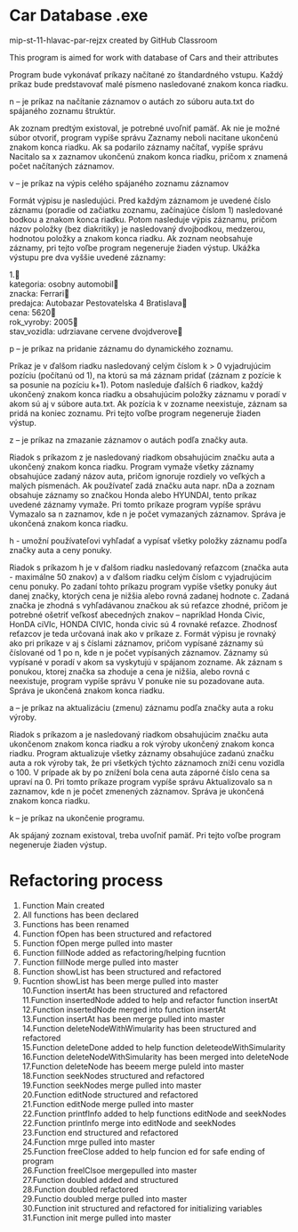 # Car Database .exe
mip-st-11-hlavac-par-rejzx created by GitHub Classroom

This program is aimed for work with database of Cars and their attributes

Program bude vykonávať príkazy načítané zo štandardného vstupu. Každý príkaz bude
predstavovať malé písmeno nasledované znakom konca riadku.

n – je príkaz na načítanie záznamov o autách zo súboru auta.txt do spájaného
zoznamu štruktúr.

Ak zoznam predtým existoval, je potrebné uvoľniť pamäť. Ak nie je možné súbor
otvoriť, program vypíše správu Zaznamy neboli nacitane ukončenú znakom
konca riadku. Ak sa podarilo záznamy načítať, vypíše správu Nacitalo sa x
zaznamov ukončenú znakom konca riadku, pričom x znamená počet načítaných
záznamov.

v – je príkaz na výpis celého spájaného zoznamu záznamov

Formát výpisu je nasledujúci. Pred každým záznamom je uvedené číslo záznamu
(poradie od začiatku zoznamu, začínajúce číslom 1) nasledované bodkou a znakom
konca riadku. Potom nasleduje výpis záznamu, pričom názov položky (bez diakritiky)
je nasledovaný dvojbodkou, medzerou, hodnotou položky a znakom konca riadku. Ak
zoznam neobsahuje záznamy, pri tejto voľbe program negeneruje žiaden výstup.
Ukážka výstupu pre dva vyššie uvedené záznamy:

1.  
kategoria: osobny automobil  
znacka: Ferrari  
predajca: Autobazar Pestovatelska 4 Bratislava  
cena: 5620  
rok_vyroby: 2005  
stav_vozidla: udrziavane cervene dvojdverove  

p – je príkaz na pridanie záznamu do dynamického zoznamu.

Príkaz je v ďalšom riadku nasledovaný celým číslom k > 0 vyjadrujúcim pozíciu
(počítanú od 1), na ktorú sa má záznam pridať (záznam z pozície k sa posunie na
pozíciu k+1). Potom nasleduje ďalších 6 riadkov, každý ukončený znakom konca
riadku a obsahujúcim položky záznamu v poradí v akom sú aj v súbore auta.txt.
Ak pozícia k v zozname neexistuje, záznam sa pridá na koniec zoznamu. Pri tejto
voľbe program negeneruje žiaden výstup.

z – je príkaz na zmazanie záznamov o autách podľa značky auta.

Riadok s príkazom z je nasledovaný riadkom obsahujúcim značku auta a ukončený
znakom konca riadku. Program vymaže všetky záznamy obsahujúce zadaný názov
auta, pričom ignoruje rozdiely vo veľkých a malých písmenách. Ak používateľ zadá
značku auta napr. nDa a zoznam obsahuje záznamy so značkou Honda alebo
HYUNDAI, tento príkaz uvedené záznamy vymaže. Pri tomto príkaze program vypíše
správu Vymazalo sa n zaznamov, kde n je počet vymazaných záznamov. Správa
je ukončená znakom konca riadku. 

h - umožní používateľovi vyhľadať a vypísať všetky položky záznamu podľa
značky auta a ceny ponuky.

Riadok s príkazom h je v ďalšom riadku nasledovaný reťazcom (značka auta -
maximálne 50 znakov) a v ďalšom riadku celým číslom c vyjadrujúcim cenu ponuky.
Po zadaní tohto príkazu program vypíše všetky ponuky áut danej značky, ktorých
cena je nižšia alebo rovná zadanej hodnote c. Zadaná značka je zhodná
s vyhľadávanou značkou ak sú reťazce zhodné, pričom je potrebné ošetriť veľkosť
abecedných znakov – napríklad Honda Civic, HonDA ciVIc, HONDA CIVIC, honda
civic sú 4 rovnaké reťazce. Zhodnosť reťazcov je teda určovaná inak ako v príkaze z.
Formát výpisu je rovnaký ako pri príkaze v aj s číslami záznamov, pričom vypísané
záznamy sú číslované od 1 po n, kde n je počet vypísaných záznamov. Záznamy sú
vypísané v poradí v akom sa vyskytujú v spájanom zozname. Ak záznam s ponukou,
ktorej značka sa zhoduje a cena je nižšia, alebo rovná c neexistuje, program vypíše
správu V ponuke nie su pozadovane auta. Správa je ukončená znakom
konca riadku. 

a – je príkaz na aktualizáciu (zmenu) záznamu podľa značky auta a roku výroby.

Riadok s príkazom a je nasledovaný riadkom obsahujúcim značku auta ukončenom
znakom konca riadku a rok výroby ukončený znakom konca riadku. Program
aktualizuje všetky záznamy obsahujúce zadanú značku auta a rok výroby tak, že pri
všetkých týchto záznamoch zníži cenu vozidla o 100. V prípade ak by po znížení bola
cena auta záporné číslo cena sa upraví na 0. Pri tomto príkaze program vypíše správu
Aktualizovalo sa n zaznamov, kde n je počet zmenených záznamov. Správa je
ukončená znakom konca riadku.

k – je príkaz na ukončenie programu.

Ak spájaný zoznam existoval, treba uvoľniť pamäť. Pri tejto voľbe program
negeneruje žiaden výstup.

# Refactoring process

1. Function Main created  
2. All functions has been declared  
3. Functions has been renamed  
4. Function fOpen has been structured and refactored  
5. Function fOpen merge pulled into master  
6. Function fillNode added as refactoring/helping fucntion  
7. Function fillNode merge pulled into master  
8. Function showList has been structured and refactored  
9. Fucntion showList has been merge pulled into master  
10.Function insertAt has been structured and refactored  
11.Function insertedNode added to help and refactor function insertAt   
12.Function insertedNode merged into function insertAt  
13.Function insertAt has been merge pulled into master  
14.Function deleteNodeWithWimularity has been structured and refactored  
15.Function deleteDone added to help function deleteodeWithSimularity  
16.Function deleteNodeWithSimularity has been merged into deleteNode  
17.Function deleteNode has beeem merge puleld into master  
18.Function seekNodes structured and refactored  
19.Function seekNodes merge pulled into master  
20.Function editNode structured and refactored  
21.Function editNode merge pulled into master  
22.Function printfInfo added to help functions editNode and seekNodes  
22.Function printInfo merge into editNode and seekNodes  
23.Function end structured and refactored   
24.Function mrge pulled into master  
25.Function freeClose added to help funcion ed for safe ending of program  
26.Function freelClsoe mergepulled into master  
27.Function doubled added and structured  
28.Function doubled refactored  
29.Functio doubled merge pulled into master  
30.Function init structured and refactored for initializing variables  
31.Function init merge pulled into master   
